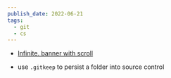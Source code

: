 ```yaml
---
publish_date: 2022-06-21
tags:
  - git
  - cs
---
```

- [Infinite. banner with scroll ](https://twitter.com/austin_malerba/status/1539238721530351616?s=20&t=tdohgA_mNVrDiiu3T46vSA)


- use `.gitkeep` to persist a folder into source control
